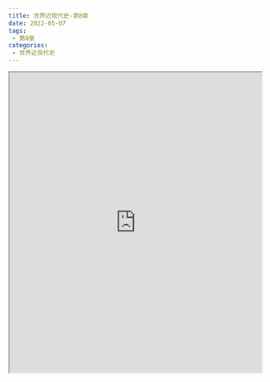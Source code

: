 ```yaml
---
title: 世界近现代史-第8章
date: 2022-05-07
tags:
 - 第8章
categories:
 - 世界近现代史
---
```




<iframe src="https://wanli.yourtools.icu/pdf/web/viewer.html?file=https://vkceyugu.cdn.bspapp.com/VKCEYUGU-98958311-3e7b-45a4-9247-ea869d6246c3/b5e675ee-0cea-48a8-b7f7-6d08f6125ec6.pdf" width="100%" height="600px"></iframe>
